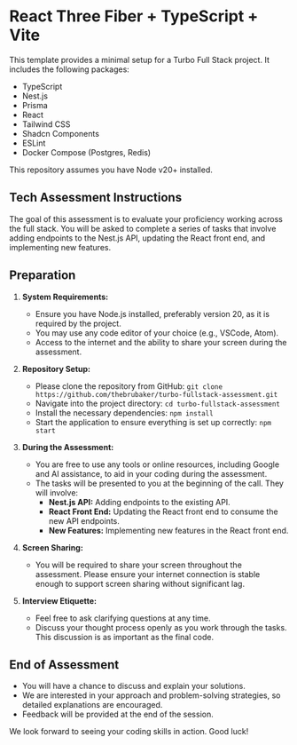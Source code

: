 # React Three Fiber + TypeScript + Vite

This template provides a minimal setup for a Turbo Full Stack project. It
includes the following packages:

- TypeScript
- Nest.js
- Prisma
- React
- Tailwind CSS
- Shadcn Components
- ESLint
- Docker Compose (Postgres, Redis)

This repository assumes you have Node v20+ installed.

## Tech Assessment Instructions

The goal of this assessment is to evaluate your proficiency working across the
full stack. You will be asked to complete a series of tasks that involve
adding endpoints to the Nest.js API, updating the React front end, and
implementing new features.

## Preparation

1. **System Requirements:**
   - Ensure you have Node.js installed, preferably version 20, as it is required by the project.
   - You may use any code editor of your choice (e.g., VSCode, Atom).
   - Access to the internet and the ability to share your screen during the assessment.

2. **Repository Setup:**
   - Please clone the repository from GitHub:
     `git clone https://github.com/thebrubaker/turbo-fullstack-assessment.git`
   - Navigate into the project directory:
     `cd turbo-fullstack-assessment`
   - Install the necessary dependencies:
     `npm install`
   - Start the application to ensure everything is set up correctly:
     `npm start`

3. **During the Assessment:**
   - You are free to use any tools or online resources, including Google and AI assistance, to aid in your coding during the assessment.
   - The tasks will be presented to you at the beginning of the call. They will involve:
      - **Nest.js API:** Adding endpoints to the existing API.
      - **React Front End:** Updating the React front end to consume the new API
      endpoints.
      - **New Features:** Implementing new features in the React front end.

4. **Screen Sharing:**
   - You will be required to share your screen throughout the assessment. Please ensure your internet connection is stable enough to support screen sharing without significant lag.

5. **Interview Etiquette:**
   - Feel free to ask clarifying questions at any time.
   - Discuss your thought process openly as you work through the tasks. This discussion is as important as the final code.

## End of Assessment

- You will have a chance to discuss and explain your solutions.
- We are interested in your approach and problem-solving strategies, so detailed explanations are encouraged.
- Feedback will be provided at the end of the session.

We look forward to seeing your coding skills in action. Good luck!